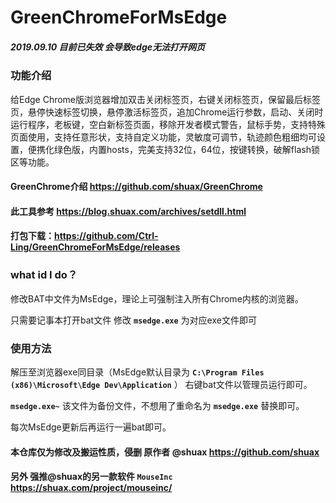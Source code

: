 # GreenChromeForMsEdge

##### 2019.09.10 目前已失效 会导致edge无法打开网页

### 功能介绍 

给Edge Chrome版浏览器增加双击关闭标签页，右键关闭标签页，保留最后标签页，悬停快速标签切换，悬停激活标签页，追加Chrome运行参数，启动、关闭时运行程序，老板键，空白新标签页面，移除开发者模式警告，鼠标手势，支持特殊页面使用，支持任意形状，支持自定义功能，灵敏度可调节，轨迹颜色粗细均可设置，便携化绿色版，内置hosts，完美支持32位，64位，按键转换，破解flash锁区等功能。

#### GreenChrome介绍 https://github.com/shuax/GreenChrome

#### 此工具参考 https://blog.shuax.com/archives/setdll.html

#### 打包下载：https://github.com/Ctrl-Ling/GreenChromeForMsEdge/releases

### what id I do？

修改BAT中文件为MsEdge，理论上可强制注入所有Chrome内核的浏览器。

只需要记事本打开bat文件 修改 **`msedge.exe`** 为对应exe文件即可

### 使用方法

解压至浏览器exe同目录（MsEdge默认目录为 **`C:\Program Files (x86)\Microsoft\Edge Dev\Application`** ） 右键bat文件以管理员运行即可。

**`msedge.exe~`** 该文件为备份文件，不想用了重命名为 **`msedge.exe`** 替换即可。

每次MsEdge更新后再运行一遍bat即可。

#### 本仓库仅为修改及搬运性质，侵删 原作者 @shuax https://github.com/shuax

#### 另外 强推@shuax的另一款软件 `MouseInc`  https://shuax.com/project/mouseinc/
